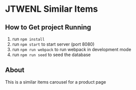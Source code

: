 # JTWENL Similar Items

## How to Get project Running
  1. run `npm install`
  2. run `npm start` to start server (port 8080)
  3. run `npm run webpack` to run webpack in development mode
  4. run `npm run seed` to seed the database

## About
  <p>This is a similar items carousel for a product page</p><br></br>
